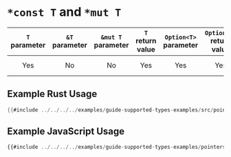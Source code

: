 # `*const T` and `*mut T`

| `T` parameter | `&T` parameter | `&mut T` parameter | `T` return value | `Option<T>` parameter | `Option<T>` return value | JavaScript representation |
|:---:|:---:|:---:|:---:|:---:|:---:|:---:|
| Yes | No | No | Yes | Yes | Yes | A JavaScript number value |

## Example Rust Usage

```rust
{{#include ../../../../examples/guide-supported-types-examples/src/pointers.rs}}
```

## Example JavaScript Usage

```js
{{#include ../../../../examples/guide-supported-types-examples/pointers.js}}
```
